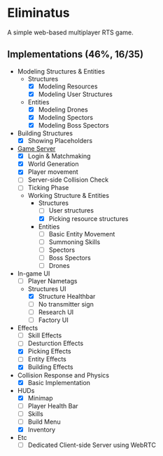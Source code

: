 # Eliminatus

A simple web-based multiplayer RTS game.

## Implementations (46%, 16/35)
 - Modeling Structures & Entities
 	- Structures
 		- [x] Modeling Resources
 		- [x] Modeling User Structures

 	- Entities
 		- [x] Modeling Drones
 		- [x] Modeling Spectors
 		- [x] Modeling Boss Spectors

 - Building Structures
 	- [x] Showing Placeholders

 - [Game Server](https://github.com/HelloWorld017/EliminatusServer)
 	- [x] Login & Matchmaking
 	- [x] World Generation
 	- [x] Player movement
 	- [ ] Server-side Collision Check
 	- [ ] Ticking Phase
 	- Working Structure & Entities
 		- Structures
 			- [ ] User structures
 			- [x] Picking resource structures
 		- Entities
 			- [ ] Basic Entity Movement
 			- [ ] Summoning Skills
 			- [ ] Spectors
 			- [ ] Boss Spectors
 			- [ ] Drones

 - In-game UI
 	- [ ] Player Nametags
 	- Structures UI
    	- [x] Structure Healthbar
    	- [ ] No transmitter sign
    	- [ ] Research UI
    	- [ ] Factory UI

 - Effects
 	- [ ] Skill Effects
 	- [ ] Desturction Effects
 	- [x] Picking Effects
 	- [ ] Entity Effects
 	- [x] Building Effects

 - Collision Response and Physics
 	- [x] Basic Implementation

 - HUDs
    - [x] Minimap
    - [ ] Player Health Bar
    - [ ] Skills
    - [ ] Build Menu
    - [x] Inventory

- Etc
 	- [ ] Dedicated Client-side Server using WebRTC
